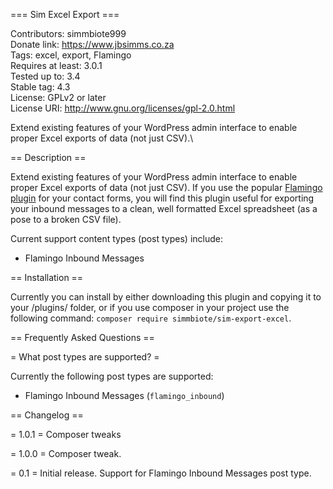 === Sim Excel Export ===

Contributors: simmbiote999\
Donate link: https://www.jbsimms.co.za \
Tags: excel, export, Flamingo\
Requires at least: 3.0.1\
Tested up to: 3.4\
Stable tag: 4.3\
License: GPLv2 or later\
License URI: http://www.gnu.org/licenses/gpl-2.0.html  
 
Extend existing features of your WordPress admin interface to enable proper Excel exports of data (not just CSV).\
 
== Description ==  
 
Extend existing features of your WordPress admin interface to enable proper Excel exports of data (not just CSV).
If you use the popular [Flamingo plugin](https://wordpress.org/plugins/flamingo/) for your contact forms, you will find this plugin useful for exporting your inbound messages to a clean, well formatted Excel spreadsheet (as a pose to a broken CSV file).  

Current support content types (post types) include:

* Flamingo Inbound Messages

== Installation ==

Currently you can install by either downloading this plugin and copying it to your /plugins/ folder, or if you use composer in your project use the following command: 
`composer require simmbiote/sim-export-excel`.

== Frequently Asked Questions ==

= What post types are supported? =

Currently the following post types are supported:

* Flamingo Inbound Messages (`flamingo_inbound`)

== Changelog ==

= 1.0.1 =
Composer tweaks

= 1.0.0 =
Composer tweak.

= 0.1 =
Initial release. Support for Flamingo Inbound Messages post type.
